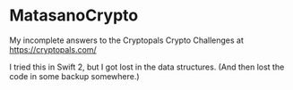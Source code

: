 # MatasanoCrypto

My incomplete answers to the Cryptopals Crypto Challenges at https://cryptopals.com/

I tried this in Swift 2, but I got lost in the data structures. (And then lost the code in some backup somewhere.)

